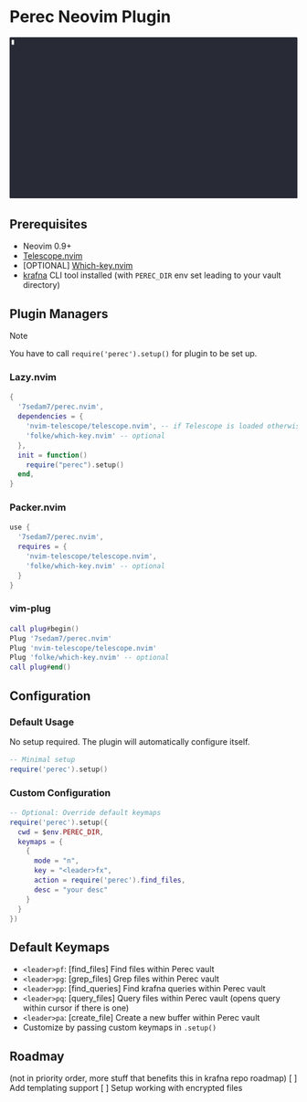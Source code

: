 # Perec Neovim Plugin

![Obsidian in Nvim without depending on Obsidian's existance.](demo.gif)

## Prerequisites
- Neovim 0.9+
- [Telescope.nvim](https://github.com/nvim-telescope/telescope.nvim)
- [OPTIONAL] [Which-key.nvim](https://github.com/folke/which-key.nvim)
- [krafna](https://github.com/7sedam7/krafna) CLI tool installed (with `PEREC_DIR` env set leading to your vault directory)

## Plugin Managers

> [!Note]
> You have to call `require('perec').setup()` for plugin to be set up.

### Lazy.nvim
```lua
{
  '7sedam7/perec.nvim',
  dependencies = {
    'nvim-telescope/telescope.nvim', -- if Telescope is loaded otherwise, remove from here for faster startup.
    'folke/which-key.nvim' -- optional
  },
  init = function()
    require("perec").setup()
  end,
}
```

### Packer.nvim
```lua
use {
  '7sedam7/perec.nvim',
  requires = {
    'nvim-telescope/telescope.nvim',
    'folke/which-key.nvim' -- optional
  }
}
```

### vim-plug
```lua
call plug#begin()
Plug '7sedam7/perec.nvim'
Plug 'nvim-telescope/telescope.nvim'
Plug 'folke/which-key.nvim' -- optional
call plug#end()
```

## Configuration

### Default Usage
No setup required. The plugin will automatically configure itself.

```lua
-- Minimal setup
require('perec').setup()
```

### Custom Configuration
```lua
-- Optional: Override default keymaps
require('perec').setup({
  cwd = $env.PEREC_DIR,
  keymaps = {
    {
      mode = "n",
      key = "<leader>fx",
      action = require('perec').find_files,
      desc = "your desc"
    }
  }
})
```

## Default Keymaps
- `<leader>pf`: [find_files] Find files within Perec vault
- `<leader>pg`: [grep_files] Grep files within Perec vault
- `<leader>pp`: [find_queries] Find krafna queries within Perec vault
- `<leader>pq`: [query_files] Query files within Perec vault (opens query within cursor if there is one)
- `<leader>pa`: [create_file] Create a new buffer within Perec vault
- Customize by passing custom keymaps in `.setup()`

## Roadmay
(not in priority order, more stuff that benefits this in krafna repo roadmap)
[ ] Add templating support
[ ] Setup working with encrypted files
